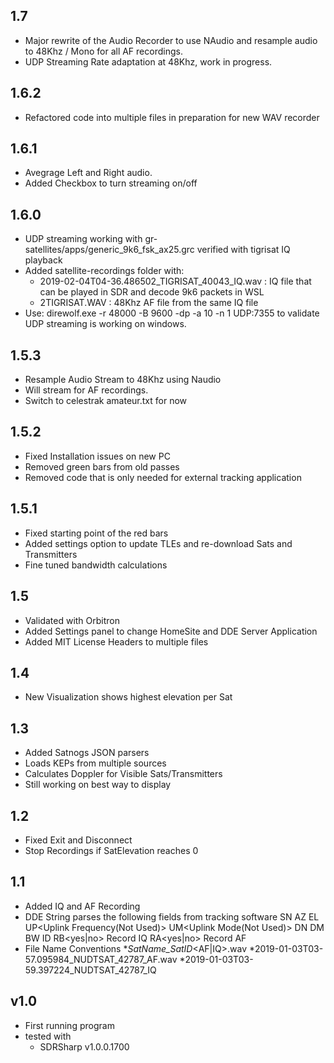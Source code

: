 ## 1.7
* Major rewrite of the Audio Recorder to use NAudio and resample audio to 48Khz / Mono for all AF recordings.
* UDP Streaming Rate adaptation at 48Khz, work in progress.
## 1.6.2
* Refactored code into multiple files in preparation for new WAV recorder
## 1.6.1
* Avegrage Left and Right audio.
* Added Checkbox to turn streaming on/off
## 1.6.0
* UDP streaming working with gr-satellites/apps/generic_9k6_fsk_ax25.grc verified with tigrisat IQ playback
* Added satellite-recordings folder with:
	* 2019-02-04T04-36.486502_TIGRISAT_40043_IQ.wav : IQ file that can be played in SDR and decode 9k6 packets in WSL
	* 2TIGRISAT.WAV  : 48Khz AF file from the same IQ file
* Use: direwolf.exe -r 48000 -B 9600 -dp -a 10 -n 1 UDP:7355 to validate UDP streaming is working on windows.
## 1.5.3
* Resample Audio Stream to 48Khz using Naudio
* Will stream for AF recordings.
* Switch to celestrak amateur.txt for now
## 1.5.2
* Fixed Installation issues on new PC
* Removed green bars from old passes
* Removed code that is only needed for external tracking application
## 1.5.1
* Fixed starting point of the red bars
* Added settings option to update TLEs and re-download Sats and Transmitters
* Fine tuned bandwidth calculations
## 1.5 ##
* Validated with Orbitron
* Added Settings panel to change HomeSite and DDE Server Application
* Added MIT License Headers to multiple files
## 1.4 ##
* New Visualization shows highest elevation per Sat
## 1.3 ##
* Added Satnogs JSON parsers
* Loads KEPs from multiple sources
* Calculates Doppler for Visible Sats/Transmitters
* Still working on best way to display
## 1.2 ##
* Fixed Exit and Disconnect
* Stop Recordings if SatElevation reaches 0
## 1.1 ##
* Added IQ and AF Recording 
* DDE String parses the following fields from tracking software
	SN<Satellite Name>
	AZ<Azimuth>
	EL<Elevation>
	UP<Uplink Frequency(Not Used)>
	UM<Uplink Mode(Not Used)>
	DN<Downlink Frequency in Hz>
	DM<Downlink Mode>
	BW<Filter Bandwidth in Hz>
	ID<Satnogs ID>
	RB<yes|no> Record IQ
	RA<yes|no> Record AF
* File Name Conventions
	*<Date>_SatName_SatID_<AF|IQ>.wav
	*2019-01-03T03-57.095984_NUDTSAT_42787_AF.wav
	*2019-01-03T03-59.397224_NUDTSAT_42787_IQ
## v1.0 ##
* First running program 
* tested with 
  * SDRSharp v1.0.0.1700
